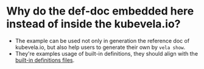# Why do the def-doc embedded here instead of inside the kubevela.io?

* The example can be used not only in generation the reference doc of kubevela.io, but also help users to generate their own by `vela show`.
* They're examples usage of built-in definitions, they should align with the [built-in definitions files](../../../vela-templates/definitions/README.md).